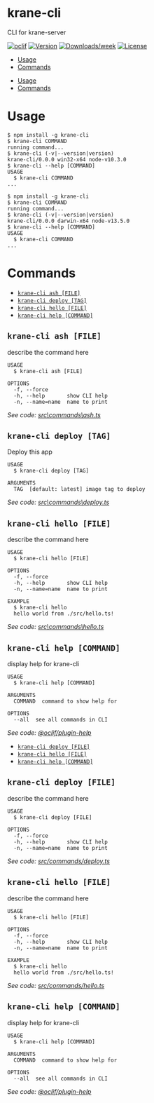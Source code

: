 krane-cli
=========

CLI for krane-server

[![oclif](https://img.shields.io/badge/cli-oclif-brightgreen.svg)](https://oclif.io)
[![Version](https://img.shields.io/npm/v/krane-cli.svg)](https://npmjs.org/package/krane-cli)
[![Downloads/week](https://img.shields.io/npm/dw/krane-cli.svg)](https://npmjs.org/package/krane-cli)
[![License](https://img.shields.io/npm/l/krane-cli.svg)](https://github.com/biensupernice/krane-cli/blob/master/package.json)

<!-- toc -->
* [Usage](#usage)
* [Commands](#commands)
<!-- tocstop -->
* [Usage](#usage)
* [Commands](#commands)
<!-- tocstop -->
# Usage
<!-- usage -->
```sh-session
$ npm install -g krane-cli
$ krane-cli COMMAND
running command...
$ krane-cli (-v|--version|version)
krane-cli/0.0.0 win32-x64 node-v10.3.0
$ krane-cli --help [COMMAND]
USAGE
  $ krane-cli COMMAND
...
```
<!-- usagestop -->
```sh-session
$ npm install -g krane-cli
$ krane-cli COMMAND
running command...
$ krane-cli (-v|--version|version)
krane-cli/0.0.0 darwin-x64 node-v13.5.0
$ krane-cli --help [COMMAND]
USAGE
  $ krane-cli COMMAND
...
```
<!-- usagestop -->
# Commands
<!-- commands -->
* [`krane-cli ash [FILE]`](#krane-cli-ash-file)
* [`krane-cli deploy [TAG]`](#krane-cli-deploy-tag)
* [`krane-cli hello [FILE]`](#krane-cli-hello-file)
* [`krane-cli help [COMMAND]`](#krane-cli-help-command)

## `krane-cli ash [FILE]`

describe the command here

```
USAGE
  $ krane-cli ash [FILE]

OPTIONS
  -f, --force
  -h, --help       show CLI help
  -n, --name=name  name to print
```

_See code: [src\commands\ash.ts](https://github.com/biensupernice/krane-cli/blob/v0.0.0/src\commands\ash.ts)_

## `krane-cli deploy [TAG]`

Deploy this app

```
USAGE
  $ krane-cli deploy [TAG]

ARGUMENTS
  TAG  [default: latest] image tag to deploy
```

_See code: [src\commands\deploy.ts](https://github.com/biensupernice/krane-cli/blob/v0.0.0/src\commands\deploy.ts)_

## `krane-cli hello [FILE]`

describe the command here

```
USAGE
  $ krane-cli hello [FILE]

OPTIONS
  -f, --force
  -h, --help       show CLI help
  -n, --name=name  name to print

EXAMPLE
  $ krane-cli hello
  hello world from ./src/hello.ts!
```

_See code: [src\commands\hello.ts](https://github.com/biensupernice/krane-cli/blob/v0.0.0/src\commands\hello.ts)_

## `krane-cli help [COMMAND]`

display help for krane-cli

```
USAGE
  $ krane-cli help [COMMAND]

ARGUMENTS
  COMMAND  command to show help for

OPTIONS
  --all  see all commands in CLI
```

_See code: [@oclif/plugin-help](https://github.com/oclif/plugin-help/blob/v2.2.3/src\commands\help.ts)_
<!-- commandsstop -->
* [`krane-cli deploy [FILE]`](#krane-cli-deploy-file)
* [`krane-cli hello [FILE]`](#krane-cli-hello-file)
* [`krane-cli help [COMMAND]`](#krane-cli-help-command)

## `krane-cli deploy [FILE]`

describe the command here

```
USAGE
  $ krane-cli deploy [FILE]

OPTIONS
  -f, --force
  -h, --help       show CLI help
  -n, --name=name  name to print
```

_See code: [src/commands/deploy.ts](https://github.com/biensupernice/krane-cli/blob/v0.0.0/src/commands/deploy.ts)_

## `krane-cli hello [FILE]`

describe the command here

```
USAGE
  $ krane-cli hello [FILE]

OPTIONS
  -f, --force
  -h, --help       show CLI help
  -n, --name=name  name to print

EXAMPLE
  $ krane-cli hello
  hello world from ./src/hello.ts!
```

_See code: [src/commands/hello.ts](https://github.com/biensupernice/krane-cli/blob/v0.0.0/src/commands/hello.ts)_

## `krane-cli help [COMMAND]`

display help for krane-cli

```
USAGE
  $ krane-cli help [COMMAND]

ARGUMENTS
  COMMAND  command to show help for

OPTIONS
  --all  see all commands in CLI
```

_See code: [@oclif/plugin-help](https://github.com/oclif/plugin-help/blob/v2.2.3/src/commands/help.ts)_
<!-- commandsstop -->
